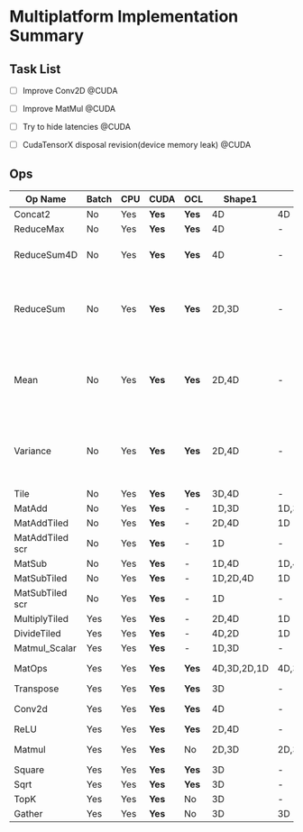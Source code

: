 # Multiplatform Implementation Summary

## Task List
- [ ] Improve Conv2D @CUDA
- [ ] Improve MatMul @CUDA
- [ ] Try to hide latencies @CUDA
- [ ] CudaTensorX disposal revision(device memory leak) @CUDA


## Ops
Op Name        | Batch | CPU  | CUDA  | OCL  |Shape1    | Shape2| Comb                          | Sett1         |Val1   |Sett2      |Val2   | Notes|
---            | ---   | ---  | ---   | ---  | ---      | ---   | ---                           | ---           | ---   | ---       | ---   |  --- |
Concat2        |     No|Yes   |**Yes**|**Yes**|4D        |4D     |-                              |Concat2        |3      |           |-      |--
ReduceMax      |     No|Yes   |**Yes**|**Yes**|4D        |-      |-                              |reductionDim   |1,2    |           |-      |--
ReduceSum4D    |     No|Yes   |**Yes**|**Yes**|4D        |-      |{1-1-1-0}                      |               |-      |           |-      |--
ReduceSum      |     No|Yes   |**Yes**|**Yes**|2D,3D     |-      |{3D: 0-0-1}, {2D: 0-1-0}       |               |-      |           |-      |--
Mean           |     No|Yes   |**Yes**|**Yes**|2D,4D     |-      |{1-0-0-0}, {1-1-1-0}           |               |-      |           |-      |--
Variance       |     No|Yes   |**Yes**|**Yes**|2D,4D     |-      |{2D: 1-0-0-0}, {4D: 1-1-1-0}   |               |-      |           |-      |--
Tile           |     No|Yes   |**Yes**|**Yes**|3D,4D     |-      |-                              |tileAxis       |1,2    |tileCount  |20,1024|only tileAxis=2 implemented
MatAdd         |     No|Yes   |**Yes**|   -   |1D,3D     |1D,3D  |-                              |               |-      |           |-      |Replaced by MatOps
MatAddTiled    |     No|Yes   |**Yes**|   -   |2D,4D     |1D     |-                              |               |-      |           |-      |Replaced by MatOps
MatAddTiled scr|     No|Yes   |**Yes**|   -   |1D        |-      |-                              |               |-      |           |-      |Replaced by MatOps
MatSub         |     No|Yes   |**Yes**|   -   |1D,4D     |1D,4D  |-                              |               |-      |           |-      |Replaced by MatOps
MatSubTiled    |     No|Yes   |**Yes**|   -   |1D,2D,4D  |1D     |-                              |               |-      |           |-      |Replaced by MatOps
MatSubTiled scr|     No|Yes   |**Yes**|   -   |1D        |-      |-                              |               |-      |           |-      |Replaced by MatOps
MultiplyTiled  |Yes    |Yes   |**Yes**|   -   |2D,4D     |1D     |-                              |               |-      |           |-      |Replaced by MatOps
DivideTiled    |Yes    |Yes   |**Yes**|   -   |4D,2D     |1D     |-                              |               |-      |           |-      |Replaced by MatOps
Matmul_Scalar  |Yes    |Yes   |**Yes**|   -   |1D,3D     |-      |-                              |               |-      |           |-      |Replaced by MatOps
MatOps         |Yes    |Yes   |**Yes**|**Yes**|4D,3D,2D,1D|4D,3D,2D,1D,0D|-                              |               |-      |           |-      |ADD,SUB,MUL_ELEMENT,DIV_ELEMENT, shapes could be different
Transpose      |Yes    |Yes   |**Yes**|**Yes**|3D        |-      |-                              |               |-      |           |-      |--
Conv2d         |Yes    |Yes   |**Yes**|**Yes**|4D        |-      |-                              |overrideDim2   |-1     |           |-      |3x Less performance compared to the tensorflow
ReLU           |Yes    |Yes   |**Yes**|**Yes**|2D,4D     |-      |-                              |               |-      |           |-      |--
Matmul         |Yes    |Yes   |**Yes**|    No|2D,3D     |2D,3D  |-                              |               |-      |           |-      |20x Less performance compared to the tensorflow
Square         |Yes    |Yes   |**Yes**|**Yes**|3D        |-      |-                              |               |-      |           |-      |--
Sqrt           |Yes    |Yes   |**Yes**|**Yes**|3D        |-      |-                              |               |-      |           |-      |--
TopK           |Yes    |Yes   |**Yes**|    No|3D        |-      |-                              |axis           |2      |k          |20     |From PointNet++
Gather         |Yes    |Yes   |**Yes**|    No|3D        |3D     |-                              |indices_axis   |1      |           |-      |From PointNet++

